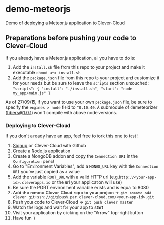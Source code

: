 demo-meteorjs
=================================

Demo of deploying a Meteor.js application to Clever-Cloud

## Preparations before pushing your code to Clever-Cloud

If you already have a Meteor.js application, all you have to do is:

1. Add the ``install.sh`` file from this repo to your project and make it executable ``chmod a+x install.sh``
2. Add the ``package.json`` file from this repo to your project and customize it for your needs but be sure to leave the ``scripts`` section untouched: ``"scripts": { "install": "./install.sh", "start": "node my_app/main.js" }``

As of 27/09/15, if you want to use your own ``package.json`` file, be sure to specify the ``engines > node`` field to ``^0.10.40``. A submodule of demeteorizer (fibers@1.0.1) won't compile with above node versions.

### Deploying to Clever-Cloud

If you don't already have an app, feel free to fork this one to test !

1. [Signup](https://api.clever-cloud.com/v2/github/signup) on Clever-Cloud with Github
2. Create a Node.js application
3. Create a MongoDB addon and copy the ``Connection URI`` in the ``Configuration`` panel
4. Go to "Environment Variables", add a ``MONGO_URL`` key with the ``Connection URI`` you've just copied as a value
5. Add the variable ``ROOT_URL`` with a valid HTTP url (e.g.``http://<your-app-id>.cleverapps.io`` or the url your application will use)
6. Be sure the PORT environment variable exists and is equal to 8080
7. Add the remote Clever-Cloud repo to your project => ``git remote add clever git+ssh://git@push.par.clever-cloud.com/<your-app-id>.git``
8. Push your code to Clever-Cloud => ``git push clever master``
9. Watch the logs and wait for your app to start
10. Visit your application by clicking on the "Arrow" top-right button
11. Have fun :)
